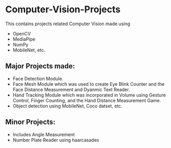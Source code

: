 # Computer-Vision-Projects
This contains projects related Computer Vision made using
- OpenCV
- MediaPipe
- NumPy
- MobileNet, etc.

## Major Projects made:
- Face Detection Module.
- Face Mesh Module which was used to create Eye Blink Counter and the Face Distance Measurement and Dyanmic Text Reader.
- Hand Tracking Module which was incorporated in Volume using Gesture Control, Finger Counting, and the Hand Distance Measurement Game.
- Object detection using MobileNet, Coco datset, etc.

## Minor Projects:
- Includes Angle Measurement
- Number Plate Reader using haarcasades 
